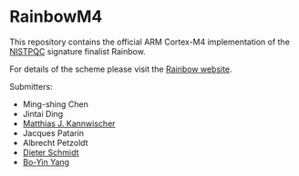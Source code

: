 # RainbowM4
This repository contains the official ARM Cortex-M4 implementation of the [NISTPQC](https://csrc.nist.gov/Projects/post-quantum-cryptography/round-3-submissions) signature finalist Rainbow. 

For details of the scheme please visit the [Rainbow website](https://www.pqcrainbow.org/). 

Submitters: 
- Ming-shing Chen
- Jintai Ding
- [Matthias J. Kannwischer](https://kannwischer.eu)
- Jacques Patarin
- Albrecht Petzoldt
- [Dieter Schmidt](https://homepages.uc.edu/~schmiddr/)
- [Bo-Yin Yang](https://www.iis.sinica.edu.tw/pages/byyang/)
